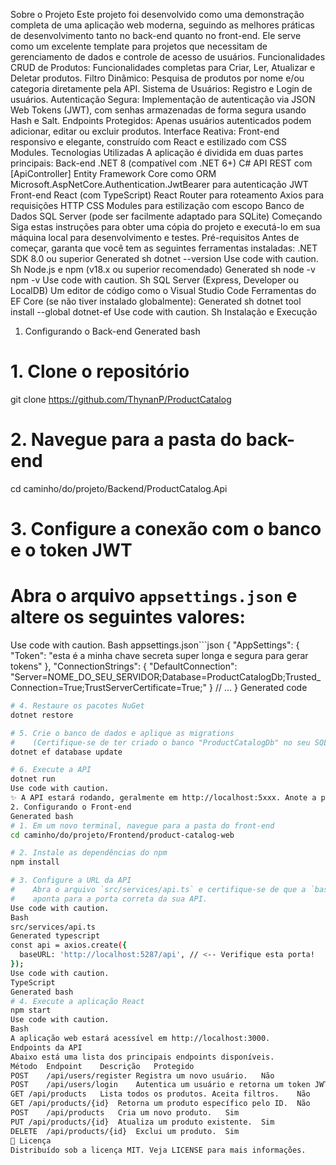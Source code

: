 Sobre o Projeto
Este projeto foi desenvolvido como uma demonstração completa de uma aplicação web moderna, seguindo as melhores práticas de desenvolvimento tanto no back-end quanto no front-end. Ele serve como um excelente template para projetos que necessitam de gerenciamento de dados e controle de acesso de usuários.
Funcionalidades
CRUD de Produtos: Funcionalidades completas para Criar, Ler, Atualizar e Deletar produtos.
Filtro Dinâmico: Pesquisa de produtos por nome e/ou categoria diretamente pela API.
Sistema de Usuários: Registro e Login de usuários.
Autenticação Segura: Implementação de autenticação via JSON Web Tokens (JWT), com senhas armazenadas de forma segura usando Hash e Salt.
Endpoints Protegidos: Apenas usuários autenticados podem adicionar, editar ou excluir produtos.
Interface Reativa: Front-end responsivo e elegante, construído com React e estilizado com CSS Modules.
Tecnologias Utilizadas
A aplicação é dividida em duas partes principais:
Back-end
.NET 8 (compatível com .NET 6+)
C#
API REST com [ApiController]
Entity Framework Core como ORM
Microsoft.AspNetCore.Authentication.JwtBearer para autenticação JWT
Front-end
React (com TypeScript)
React Router para roteamento
Axios para requisições HTTP
CSS Modules para estilização com escopo
Banco de Dados
SQL Server (pode ser facilmente adaptado para SQLite)
 Começando
Siga estas instruções para obter uma cópia do projeto e executá-lo em sua máquina local para desenvolvimento e testes.
Pré-requisitos
Antes de começar, garanta que você tem as seguintes ferramentas instaladas:
.NET SDK 8.0 ou superior
Generated sh
dotnet --version
Use code with caution.
Sh
Node.js e npm (v18.x ou superior recomendado)
Generated sh
node -v
npm -v
Use code with caution.
Sh
SQL Server (Express, Developer ou LocalDB)
Um editor de código como o Visual Studio Code
Ferramentas do EF Core (se não tiver instalado globalmente):
Generated sh
dotnet tool install --global dotnet-ef
Use code with caution.
Sh
Instalação e Execução
1. Configurando o Back-end
Generated bash
# 1. Clone o repositório
git clone https://github.com/ThynanP/ProductCatalog

# 2. Navegue para a pasta do back-end
cd caminho/do/projeto/Backend/ProductCatalog.Api

# 3. Configure a conexão com o banco e o token JWT
#    Abra o arquivo `appsettings.json` e altere os seguintes valores:
Use code with caution.
Bash
appsettings.json```json
{
"AppSettings": {
"Token": "esta é a minha chave secreta super longa e segura para gerar tokens"
},
"ConnectionStrings": {
"DefaultConnection": "Server=NOME_DO_SEU_SERVIDOR;Database=ProductCatalogDb;Trusted_Connection=True;TrustServerCertificate=True;"
}
// ...
}
Generated code
```bash
# 4. Restaure os pacotes NuGet
dotnet restore

# 5. Crie o banco de dados e aplique as migrations
#    (Certifique-se de ter criado o banco "ProductCatalogDb" no seu SQL Server)
dotnet ef database update

# 6. Execute a API
dotnet run
Use code with caution.
✨ A API estará rodando, geralmente em http://localhost:5xxx. Anote a porta.
2. Configurando o Front-end
Generated bash
# 1. Em um novo terminal, navegue para a pasta do front-end
cd caminho/do/projeto/Frontend/product-catalog-web

# 2. Instale as dependências do npm
npm install

# 3. Configure a URL da API
#    Abra o arquivo `src/services/api.ts` e certifique-se de que a `baseURL`
#    aponta para a porta correta da sua API.
Use code with caution.
Bash
src/services/api.ts
Generated typescript
const api = axios.create({
  baseURL: 'http://localhost:5287/api', // <-- Verifique esta porta!
});
Use code with caution.
TypeScript
Generated bash
# 4. Execute a aplicação React
npm start
Use code with caution.
Bash
A aplicação web estará acessível em http://localhost:3000.
Endpoints da API
Abaixo está uma lista dos principais endpoints disponíveis.
Método	Endpoint	Descrição	Protegido
POST	/api/users/register	Registra um novo usuário.	Não
POST	/api/users/login	Autentica um usuário e retorna um token JWT.	Não
GET	/api/products	Lista todos os produtos. Aceita filtros.	Não
GET	/api/products/{id}	Retorna um produto específico pelo ID.	Não
POST	/api/products	Cria um novo produto.	Sim
PUT	/api/products/{id}	Atualiza um produto existente.	Sim
DELETE	/api/products/{id}	Exclui um produto.	Sim
📜 Licença
Distribuído sob a licença MIT. Veja LICENSE para mais informações.
